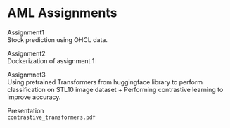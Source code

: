 # AML Assignments  
Assignment1  
Stock prediction using OHCL data.

Assignment2  
Dockerization of assignment 1


Assignmnet3  
Using pretrained Transformers from huggingface library to perform classification on STL10 image dataset + Performing contrastive learning to improve accuracy.

Presentation  
```contrastive_transformers.pdf```
